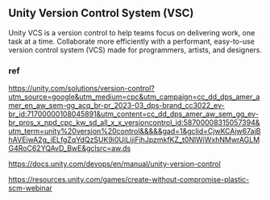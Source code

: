 ## Unity Version Control System (VSC)
Unity VCS is a version control to help teams focus on delivering work, one task at a time. Collaborate more efficiently with a performant, easy-to-use version control system (VCS) made for programmers, artists, and designers.



### ref 

https://unity.com/solutions/version-control?utm_source=google&utm_medium=cpc&utm_campaign=cc_dd_dps_amer_amer_en_aw_sem-gg_acq_br-pr_2023-03_dps-brand_cc3022_ev-br_id:71700000108045891&utm_content=cc_dd_dps_amer_aw_sem_gg_ev-br_pros_x_npd_cpc_kw_sd_all_x_x_versioncontrol_id:58700008315057394&utm_term=unity%20version%20control&&&&&gad=1&gclid=CjwKCAjw67ajBhAVEiwA2g_jELfgZqYdQzSUK9i0UiLijiFjhJpzmkfKZ_t0NlWiWxhNMwrAGLMG4RoC62YQAvD_BwE&gclsrc=aw.ds

https://docs.unity.com/devops/en/manual/unity-version-control

https://resources.unity.com/games/create-without-compromise-plastic-scm-webinar
